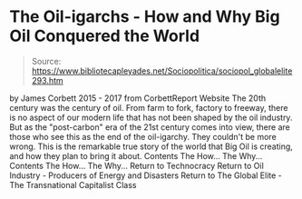 # The Oil-igarchs - How and Why Big Oil Conquered the World

> Source: https://www.bibliotecapleyades.net/Sociopolitica/sociopol_globalelite293.htm

by James Corbett
2015 - 2017
from CorbettReport Website
The 20th century was the century of oil.
From farm to fork, factory to freeway,
there is no aspect of our modern life
that has not been shaped by the oil industry.
But as the "post-carbon" era of the 21st century comes into view,
there are those who see this as the end of the oil-igarchy.
They couldn't be more wrong.
This is the remarkable true story
of the world that Big Oil is creating,
and how they plan to bring it about.
Contents The How... The Why...
Contents
The How...
The Why...
Return to Technocracy
Return to Oil Industry - Producers of Energy and Disasters
Return to The Global Elite - The Transnational Capitalist Class

